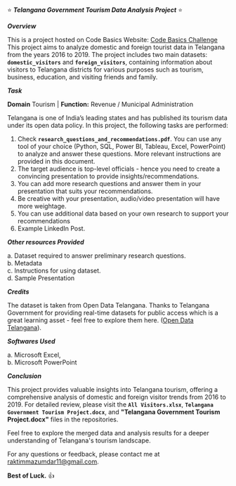 ⭐ ***Telangana Government Tourism Data Analysis Project*** ⭐

***Overview***

This is a project hosted on Code Basics Website: [Code Basics Challenge](https://codebasics.io/challenge/codebasics-resume-project-challenge/10)  
This project aims to analyze domestic and foreign tourist data in Telangana from the years 2016 to 2019. The project includes two main datasets: **`domestic_visitors`** and **`foreign_visitors`**, containing information about visitors to Telangana districts for various purposes such as tourism, business, education, and visiting friends and family.
 
***Task***

**Domain** Tourism | **Function:** Revenue / Municipal Administration

Telangana is one of India’s leading states and has published its tourism data under its open data policy. In this project, the following tasks are performed:

1. Check **`research_questions_and_recommendations.pdf`**. You can use any tool of your choice (Python, SQL, Power BI, Tableau, Excel, PowerPoint) to analyze and answer these questions. More relevant instructions are provided in this document.
2. The target audience is top-level officials - hence you need to create a convincing presentation to provide insights/recommendations.
3. You can add more research questions and answer them in your presentation that suits your recommendations.
4. Be creative with your presentation, audio/video presentation will have more weightage.
5. You can use additional data based on your own research to support your recommendations
6. Example LinkedIn Post.

***Other resources Provided***

a. Dataset required to answer preliminary research questions.  
b. Metadata  
c. Instructions for using dataset.  
d. Sample Presentation

***Credits*** 

The dataset is taken from Open Data Telangana. Thanks to Telangana Government for providing real-time datasets for public access which is a great learning asset - feel free to explore them here. ([Open Data Telangana](https://data.telangana.gov.in/)).

***Softwares Used***

a. Microsoft Excel,  
b. Microsoft PowerPoint

***Conclusion***

This project provides valuable insights into Telangana tourism, offering a comprehensive analysis of domestic and foreign visitor trends from 2016 to 2019. For detailed review, please visit the **`All Visitors.xlsx`**, **`Telangana Government Tourism Project.docx`**, and **"Telangana Government Tourism Project.docx"** files in the repositories.

Feel free to explore the merged data and analysis results for a deeper understanding of Telangana's tourism landscape.

For any questions or feedback, please contact me at raktimmazumdar11@gmail.com. 

**Best of Luck.** 👍
